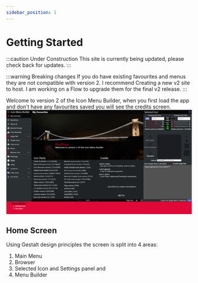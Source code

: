 ```yaml
---
sidebar_position: 1
---
```


# Getting Started

:::caution Under Construction
This site is currently being updated, please check back for updates.
:::

:::warning Breaking changes
If you do have existing favourites and menus they are not compatible with version 2. I recommend Creating a new v2 site to host. I am working on a Flow to upgrade them for the final v2 release.
:::

Welcome to version 2 of the Icon Menu Builder, when you first load the app and don't have any favourites saved you will see the credits screen.
![Home](../static/img/home-screen.png)

## Home Screen

Using Gestalt design principles the screen is split into 4 areas:

1. Main Menu
2. Browser 
3. Selected Icon and Settings panel and
4. Menu Builder

